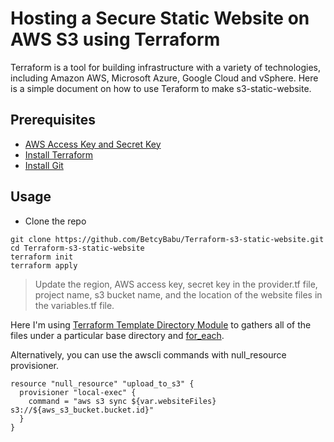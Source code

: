 # Hosting a Secure Static Website on AWS S3 using Terraform

Terraform is a tool for building infrastructure with a variety of technologies, including Amazon AWS, Microsoft Azure, Google Cloud and vSphere. Here is a simple document on how to use Teraform to make s3-static-website.


## Prerequisites

- [AWS Access Key and Secret Key](https://docs.aws.amazon.com/IAM/latest/UserGuide/id_users_create.html)
- [Install Terraform](https://learn.hashicorp.com/tutorials/terraform/install-cli?in=terraform/aws-get-started)
- [Install Git](https://github.com/git-guides/install-git)

## Usage

- Clone the repo

```
git clone https://github.com/BetcyBabu/Terraform-s3-static-website.git
cd Terraform-s3-static-website
terraform init
terraform apply
```


> Update the region, AWS access key, secret key in the provider.tf file, project name, s3 bucket name, and the location of the website files in the variables.tf file.




Here I'm using [Terraform Template Directory Module](https://registry.terraform.io/modules/hashicorp/dir/template/latest) to gathers all of the files under a particular base directory and [for_each](https://www.terraform.io/docs/language/meta-arguments/for_each.html).

Alternatively, you can use the awscli commands with null_resource provisioner.

```
resource "null_resource" "upload_to_s3" {
  provisioner "local-exec" {
    command = "aws s3 sync ${var.websiteFiles} s3://${aws_s3_bucket.bucket.id}"
  }
}
```





